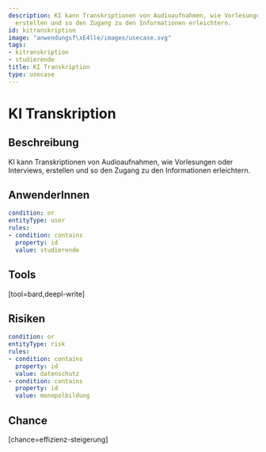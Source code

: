 ```yaml
---
description: KI kann Transkriptionen von Audioaufnahmen, wie Vorlesungen oder Interviews,
  erstellen und so den Zugang zu den Informationen erleichtern.
id: kitranskription
image: "anwendungsf\xE4lle/images/usecase.svg"
tags:
- kitranskription
- studierende
title: KI Transkription
type: usecase
---
```



# KI Transkription

## Beschreibung

KI kann Transkriptionen von Audioaufnahmen, wie Vorlesungen oder Interviews, erstellen und so den Zugang zu den Informationen erleichtern.

## AnwenderInnen

```yaml
condition: or
entityType: user
rules:
- condition: contains
  property: id
  value: studierende
```



## Tools

[tool=bard,deepl-write]


## Risiken

```yaml
condition: or
entityType: risk
rules:
- condition: contains
  property: id
  value: datenschutz
- condition: contains
  property: id
  value: monopolbildung
```



## Chance

[chance=effizienz-steigerung]
